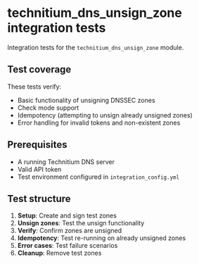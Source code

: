 # technitium_dns_unsign_zone integration tests

Integration tests for the `technitium_dns_unsign_zone` module.

## Test coverage

These tests verify:
- Basic functionality of unsigning DNSSEC zones
- Check mode support
- Idempotency (attempting to unsign already unsigned zones)
- Error handling for invalid tokens and non-existent zones

## Prerequisites

- A running Technitium DNS server
- Valid API token
- Test environment configured in `integration_config.yml`

## Test structure

1. **Setup**: Create and sign test zones
2. **Unsign zones**: Test the unsign functionality
3. **Verify**: Confirm zones are unsigned
4. **Idempotency**: Test re-running on already unsigned zones
5. **Error cases**: Test failure scenarios
6. **Cleanup**: Remove test zones
